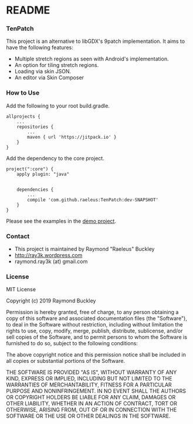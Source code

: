 # README #

### TenPatch ###

This project is an alternative to libGDX's 9patch implementation. It aims to have the following features:

* Multiple stretch regions as seen with Android's implementation.
* An option for tiling stretch regions.
* Loading via skin JSON.
* An editor via Skin Composer

### How to Use ###

Add the following to your root build.gradle.

```
allprojects {
    ...
    repositories {
        ...
        maven { url 'https://jitpack.io' }
    }
}
```

Add the dependency to the core project.

```
project(":core") {
    apply plugin: "java"


    dependencies {
        ...
        compile 'com.github.raeleus:TenPatch:dev-SNAPSHOT'
    }
}
```

Please see the examples in the [demo project](https://github.com/raeleus/TenPatch/tree/master/demo/src/com/ray3k/tenpatch/demo/desktop).

### Contact ###

* This project is maintained by Raymond "Raeleus" Buckley
* http://ray3k.wordpress.com
* raymond.ray3k (at) gmail.com

### License ###
MIT License

Copyright (c) 2019 Raymond Buckley

Permission is hereby granted, free of charge, to any person obtaining a copy
of this software and associated documentation files (the "Software"), to deal
in the Software without restriction, including without limitation the rights
to use, copy, modify, merge, publish, distribute, sublicense, and/or sell
copies of the Software, and to permit persons to whom the Software is
furnished to do so, subject to the following conditions:

The above copyright notice and this permission notice shall be included in all
copies or substantial portions of the Software.

THE SOFTWARE IS PROVIDED "AS IS", WITHOUT WARRANTY OF ANY KIND, EXPRESS OR
IMPLIED, INCLUDING BUT NOT LIMITED TO THE WARRANTIES OF MERCHANTABILITY,
FITNESS FOR A PARTICULAR PURPOSE AND NONINFRINGEMENT. IN NO EVENT SHALL THE
AUTHORS OR COPYRIGHT HOLDERS BE LIABLE FOR ANY CLAIM, DAMAGES OR OTHER
LIABILITY, WHETHER IN AN ACTION OF CONTRACT, TORT OR OTHERWISE, ARISING FROM,
OUT OF OR IN CONNECTION WITH THE SOFTWARE OR THE USE OR OTHER DEALINGS IN THE
SOFTWARE.
